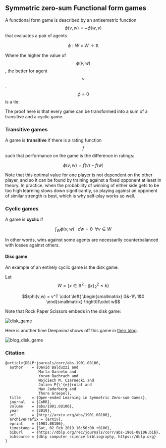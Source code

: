 
## Symmetric zero-sum Functional form games

A functional form game is described by an antisemetric function
$$\phi(v,w) = -\phi(w,v)$$
that evaluates a pair of agents

$$\phi: W \times W \rightarrow \mathbb{R}$$

Where the higher the value of $$\phi(v,w)$$, the better for agent $$v$$. $$\phi = 0$$ is a tie.

The proof here is that every game can be transformed into a sum of a transitive and a cyclic game.

### Transitive games

A game is **transitive** if there is a rating function $$f$$  such that performance on the game is the difference in ratings:

$$\phi(v,w) = f(v) - f(w)$$

Note that this optimal value for one player is not dependent on the other player, and so it can be found by training against a fixed opponent at least in theory. In practice, when the probability of winning of either side gets to be too high learning slows down significantly, so playing against an opponent of similar strength is best, which is why self-play works so well.

### Cyclic games

A game is **cyclic** if

$$\int_{W}\phi(v,w)\cdot dw = 0 \ \ \forall v \in W$$

In other words, wins against some agents are necessarily counterbalanced with losses against others.

#### Disc game

An example of an entirely cyclic game is the disk game.

Let $$W = \{x \in \mathbb{R}^2 : \|x\|_ 2^2 \le k \}$$

$$\phi(v,w) = v^T \cdot  \left( \begin{smallmatrix} 0&-1\\ 1&0 \end{smallmatrix} \right0)\cdot w$$

Note that Rock Paper Scissors embeds in the disk game:

![disk_game](linked_data/disk_game.PNG)

Here is another time Deepmind shows off this game in [their blog](https://deepmind.com/blog/article/AlphaStar-Grandmaster-level-in-StarCraft-II-using-multi-agent-reinforcement-learning).

![blog_disk_game](linked_data/rpc_game.webp)


### Citation

```
@article{DBLP:journals/corr/abs-1901-08106,
  author    = {David Balduzzi and
               Marta Garnelo and
               Yoram Bachrach and
               Wojciech M. Czarnecki and
               Julien P{\'{e}}rolat and
               Max Jaderberg and
               Thore Graepel},
  title     = {Open-ended Learning in Symmetric Zero-sum Games},
  journal   = {CoRR},
  volume    = {abs/1901.08106},
  year      = {2019},
  url       = {http://arxiv.org/abs/1901.08106},
  archivePrefix = {arXiv},
  eprint    = {1901.08106},
  timestamp = {Sat, 02 Feb 2019 16:56:00 +0100},
  biburl    = {https://dblp.org/rec/journals/corr/abs-1901-08106.bib},
  bibsource = {dblp computer science bibliography, https://dblp.org}
}
```
